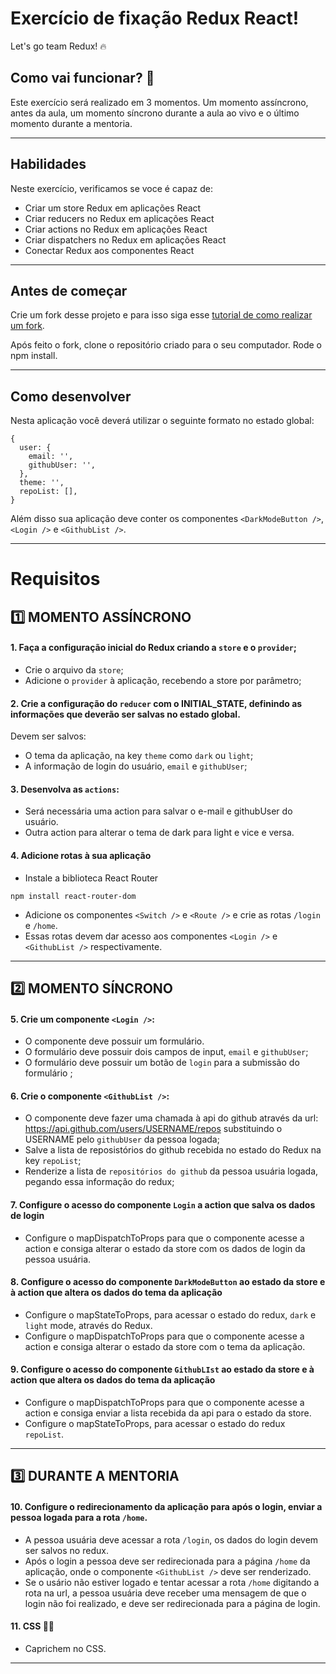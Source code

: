 # Exercício de fixação Redux React!
Let's go team Redux! 🔥
  
## Como vai funcionar? 🚀
Este exercício será realizado em 3 momentos. Um momento assíncrono, antes da aula, um momento síncrono durante a aula ao vivo e o último momento durante a mentoria. 

---  
## Habilidades
Neste exercício, verificamos se voce é capaz de:
  * Criar um store Redux em aplicações React
  * Criar reducers no Redux em aplicações React
  * Criar actions no Redux em aplicações React
  * Criar dispatchers no Redux em aplicações React
  * Conectar Redux aos componentes React
​
---

## Antes de começar
Crie um fork desse projeto e para isso siga esse [tutorial de como realizar um fork](https://guides.github.com/activities/forking/).

Após feito o fork, clone o repositório criado para o seu computador.
Rode o npm install.

---  

## Como desenvolver
Nesta aplicação você deverá utilizar o seguinte formato no estado global:
````
{
  user: {
    email: '',
    githubUser: '',
  },
  theme: '',
  repoList: [],
}
````

Além disso sua aplicação deve conter os componentes ```<DarkModeButton />```, `<Login />` e `<GithubList />`.

---  

# Requisitos

## 1️⃣  MOMENTO ASSÍNCRONO
#### 1. Faça a configuração inicial do Redux criando a `store` e o `provider`;
  * Crie o arquivo da `store`;
  * Adicione o `provider` à aplicação, recebendo a store por parâmetro;
​
#### 2. Crie a configuração do `reducer` com o INITIAL_STATE, definindo as informações que deverão ser salvas no estado global.
  Devem ser salvos:
  * O tema da aplicação, na key `theme` como `dark` ou `light`;
  * A informação de login do usuário, `email` e `githubUser`;
​
#### 3. Desenvolva as `actions`:
  * Será necessária uma action para salvar o e-mail e githubUser do usuário.
  * Outra action para alterar o tema de dark para light e vice e versa.
​
#### 4. Adicione rotas à sua aplicação
  * Instale a biblioteca React Router
````
npm install react-router-dom
````
  * Adicione os componentes `<Switch />` e `<Route />` e crie as rotas `/login` e `/home`.
  * Essas rotas devem dar acesso aos componentes `<Login />` e `<GithubList />` respectivamente.

---  
## 2️⃣  MOMENTO SÍNCRONO

#### 5. Crie um componente `<Login />`:
  * O componente deve possuir um formulário.
  * O formulário deve possuir dois campos de input, `email` e `githubUser`;
  * O formulário deve possuir um botão de `login` para a submissão do formulário ;
​  
#### 6. Crie o componente `<GithubList />`:
  * O componente deve fazer uma chamada à api do github através da url: https://api.github.com/users/USERNAME/repos substituindo o USERNAME pelo `githubUser` da pessoa logada;
  * Salve a lista de reposistórios do github recebida no estado do Redux na key `repoList`; 
  * Renderize a lista de `repositórios do github` da pessoa usuária logada, pegando essa informação do redux;
  
#### 7. Configure o acesso do componente `Login` a action que salva os dados de login
  * Configure o mapDispatchToProps para que o componente acesse a action e consiga alterar o estado da store com os dados de login da pessoa usuária.
​  
#### 8. Configure o acesso do componente `DarkModeButton` ao estado da store e à action que altera os dados do tema da aplicação
  * Configure o mapStateToProps, para acessar o estado do redux, `dark` e `light` mode, através do Redux.
  * Configure o mapDispatchToProps para que o componente acesse a action e consiga alterar o estado da store com o tema da aplicação.
​  
#### 9. Configure o acesso do componente `GithubLIst` ao estado da store e à action que altera os dados do tema da aplicação
  * Configure o mapDispatchToProps para que o componente acesse a action e consiga enviar a lista recebida da api para o estado da store.
  * Configure o mapStateToProps, para acessar o estado do redux `repoList`.
​  

---    
## 3️⃣  DURANTE A MENTORIA

#### 10. Configure o redirecionamento da aplicação para após o login, enviar a pessoa logada para a rota `/home`.
  * A pessoa usuária deve acessar a rota `/login`, os dados do login devem ser salvos no redux.
  * Após o login a pessoa deve ser redirecionada para a página `/home` da aplicação, onde o componente `<GithubList />` deve ser renderizado.
  * Se o usário não estiver logado e tentar acessar a rota `/home` digitando a rota na url, a pessoa usuária deve receber uma mensagem de que o login não foi realizado, e deve ser redirecionada para a página de login.

#### 11. CSS 💅🏽
  * Caprichem no CSS.
 ---
